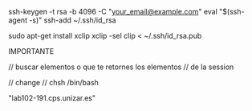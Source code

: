 
<!-- generar ssh -->
ssh-keygen -t rsa -b 4096 -C "your_email@example.com"
eval "$(ssh-agent -s)"
ssh-add ~/.ssh/id_rsa

sudo apt-get install xclip
xclip -sel clip < ~/.ssh/id_rsa.pub

IMPORTANTE 

// buscar elementos o que te retornes los elementos
// de la session

// change
// chsh /bin/bash


"lab102-191.cps.unizar.es"